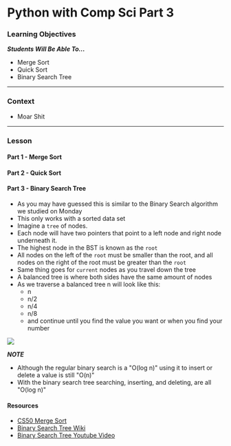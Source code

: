 # Python with Comp Sci Part 3

### Learning Objectives 
***Students Will Be Able To...***

* Merge Sort
* Quick Sort
* Binary Search Tree

---

### Context

* Moar Shit

---

### Lesson

#### Part 1 - Merge Sort

#### Part 2 - Quick Sort

#### Part 3 - Binary Search Tree

* As you may have guessed this is similar to the Binary Search algorithm we studied on Monday
* This only works with a sorted data set
* Imagine a `tree` of nodes. 
* Each node will have two pointers that point to a left node and right node underneath it. 
* The highest node in the BST is known as the `root`
* All nodes on the left of the `root` must be smaller than the root, and all nodes on the right of the root must be greater than the `root`
* Same thing goes for `current` nodes as you travel down the tree
* A balanced tree is where both sides have the same amount of nodes
* As we traverse a balanced tree n will look like this:
	* n
	* n/2
	* n/4
	* n/8
	* and continue until you find the value you want or when you find your number


![](https://upload.wikimedia.org/wikipedia/commons/thumb/d/da/Binary_search_tree.svg/300px-Binary_search_tree.svg.png)

***NOTE***

* Although the regular binary search is a "O(log n)" using it to insert or delete a value is still "O(n)"
* With the binary search tree searching, inserting, and deleting, are all "O(log n)"

#### Resources

* [CS50 Merge Sort](https://www.youtube.com/watch?v=EeQ8pwjQxTM)
* [Binary Search Tree Wiki](https://en.wikipedia.org/wiki/Binary_search_tree)
* [Binary Search Tree Youtube Video](https://www.youtube.com/watch?v=pYT9F8_LFTM)